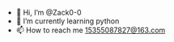 - 👋 Hi, I’m @Zack0-0
- 🌱 I’m currently learning python
- 📫 How to reach me 15355087827@163.com

<!---
Zack0-0/Zack0-0 is a ✨ special ✨ repository because its `README.md` (this file) appears on your GitHub profile.
You can click the Preview link to take a look at your changes.
--->
